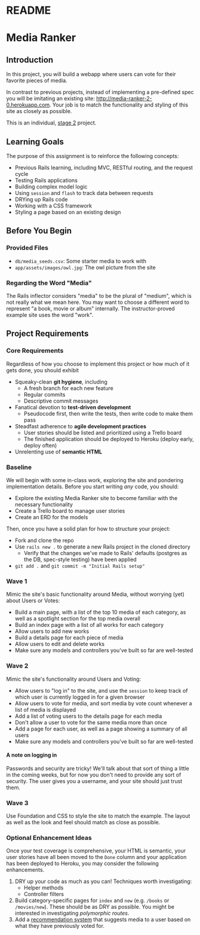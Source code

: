 # README

# Media Ranker

## Introduction

In this project, you will build a webapp where users can vote for their favorite pieces of media.

In contrast to previous projects, instead of implementing a pre-defined spec you will be imitating an existing site: http://media-ranker-2-0.herokuapp.com. Your job is to match the functionality and styling of this site as closely as possible.

This is an individual, [stage 2](https://github.com/Ada-Developers-Academy/pedagogy/blob/master/rule-of-three.md) project.

## Learning Goals

The purpose of this assignment is to reinforce the following concepts:

- Previous Rails learning, including MVC, RESTful routing, and the request cycle
- Testing Rails applications
- Building complex model logic
- Using `session` and `flash` to track data between requests
- DRYing up Rails code
- Working with a CSS framework
- Styling a page based on an existing design

## Before You Begin

### Provided Files

- `db/media_seeds.csv`: Some starter media to work with
- `app/assets/images/owl.jpg`: The owl picture from the site

### Regarding the Word "Media"

The Rails inflector considers "media" to be the plural of "medium", which is not really what we mean here. You may want to choose a different word to represent "a book, movie or album" internally. The instructor-proved example site uses the word "work".

## Project Requirements

### Core Requirements

Regardless of how you choose to implement this project or how much of it gets done, you should exhibit

- Squeaky-clean **git hygiene**, including
  - A fresh branch for each new feature
  - Regular commits
  - Descriptive commit messages
- Fanatical devotion to **test-driven development**
  - Pseudocode first, then write the tests, then write code to make them pass
- Steadfast adherence to **agile development practices**
  - User stories should be listed and prioritized using a Trello board
  - The finished application should be deployed to Heroku (deploy early, deploy often)
- Unrelenting use of **semantic HTML**

### Baseline

We will begin with some in-class work, exploring the site and pondering implementation details. Before you start writing _any_ code, you should:

- Explore the existing Media Ranker site to become familiar with the necessary functionality
- Create a Trello board to manage user stories
- Create an ERD for the models

Then, once you have a solid plan for how to structure your project:

- Fork and clone the repo
- Use `rails new .` to generate a new Rails project in the cloned directory
  - Verify that the changes we've made to Rails' defaults (postgres as the DB, spec-style testing) have been applied
- `git add .` and `git commit -m "Initial Rails setup"`

### Wave 1

Mimic the site's basic functionality around Media, without worrying (yet) about Users or Votes:
- Build a main page, with a list of the top 10 media of each category, as well as a spotlight section for the top media overall
- Build an index page with a list of all works for each category
- Allow users to add new works
- Build a details page for each piece of media
- Allow users to edit and delete works
- Make sure any models and controllers you've built so far are well-tested

### Wave 2

Mimic the site's functionality around Users and Voting:
- Allow users to "log in" to the site, and use the `session` to keep track of which user is currently logged in for a given browser
- Allow users to vote for media, and sort media by vote count whenever a list of media is displayed
- Add a list of voting users to the details page for each media
- Don't allow a user to vote for the same media more than once
- Add a page for each user, as well as a page showing a summary of all users
- Make sure any models and controllers you've built so far are well-tested

#### A note on logging in

Passwords and security are tricky! We'll talk about that sort of thing a little in the coming weeks, but for now you don't need to provide any sort of security. The user gives you a username, and your site should just trust them.

### Wave 3

Use Foundation and CSS to style the site to match the example. The layout as well as the look and feel should match as close as possible.

### Optional Enhancement Ideas

Once your test coverage is comprehensive, your HTML is semantic, your user stories have all been moved to the `Done` column and your application has been deployed to Heroku, you may consider the following enhancements.

1. DRY up your code as much as you can! Techniques worth investigating:
    - Helper methods
    - Controller filters
1. Build category-specific pages for `index` and `new` (e.g. `/books` or `/movies/new`). These should be as DRY as possible. You might be interested in investigating _polymorphic routes_.
1. Add a [recommendation system](https://www.toptal.com/algorithms/predicting-likes-inside-a-simple-recommendation-engine) that suggests media to a user based on what they have previously voted for.
